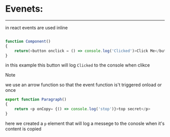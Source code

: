 # Evenets:

---

in react events are used inline

```javascript

function Component()
{
    return(<button onclick = () => console.log('Clicked')>Click Me</button>)
}

```

in this example this button will log ``Clicked`` to the console when clikce

> [!NOTE]
> we use an arrow function so that the event function is't triggered onload or once

```javascript
export function Paragraph()
{
    return <p onCopy= {() => console.log('stop')}>top secret</p>
}
```


here we created a `p` element that will log a messege to the conosle when it's content is copied
